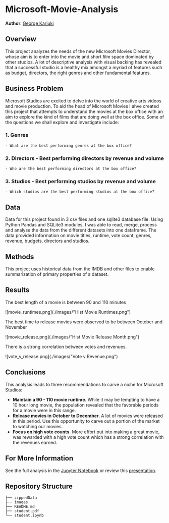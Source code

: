 # Microsoft-Movie-Analysis

**Author**: [George Kariuki](mailto:george.kariuki1@student.moringaschool.com)


## Overview

This project analyzes the needs of the new Microsoft Movies Director, whose aim is to enter into the movie and short film space dominated by other studios. A lot of descriptive analysis with visual backing has revealed that a successful studio is a healthy mix amongst a myriad of features such as budget, directors, the right genres and other fundamental features.

## Business Problem
Microsoft Studios are excited to delve into the world of creative arts videos and movie production. To aid the head of Microsoft Movies I ahve created this project that attempts to understand the movies at the box office with an aim to explore the kind of films that are doing well at the box office. Some of the questions we shall explore and investigate include:
### 1. Genres 
    - What are the best performing genres at the box office?
### 2. Directors - Best performing directors by revenue and volume
    - Who are the best performing directors at the box office?
### 3. Studios - Best performing studios by revenue and volume
    - Which studios are the best performing studios at the box office?

## Data
Data for this project found in 3 csv files and one sqlite3 database file. Using Python Pandas and SQLite3 modules, I was able to read, merge, process and analyse the data from the different datasets into one dataframe. The data provided information on movie titles, runtime, vote count, genres, revenue, budgets, directors and studios.

## Methods

This project uses historical data from the IMDB and other files to enable summarization of primary properties of a dataset. 

## Results

The best length of a movie is between 90 and 110 minutes

![movie_runtimes.png](./images/"Hist Movie Runtimes.png")

The best time to release movies were observed to be between October and November

![movie_release.png](./images/"Hist Movie Release Month.png")

There is a strong correlation between votes and revenues.

![vote_v_release.png](./images/"Vote v Revenue.png")

## Conclusions

This analysis leads to three recommendations to carve a niche for Microsoft Studios:

- **Maintain a 90 - 110 movie runtime.** While it may be tempting to have a 10 hour long movie, the population revealed that the favorable periods for a movie were in this range.
- **Release movies in October to December.** A lot of movies were released in this period. Use this opportunity to carve out a portion of the market to watching our movies.
- **Focus on high vote counts.** More effort put into making a great movie, was rewarded with a high vote count which has a strong correlation with the revenues earned. 


## For More Information

See the full analysis in the [Jupyter Notebook](./student.ipynb) or review this [presentation](./student.pdf).

## Repository Structure

```
├── zippedData
├── images
├── README.md
├── student.pdf
└── student.ipynb
```

